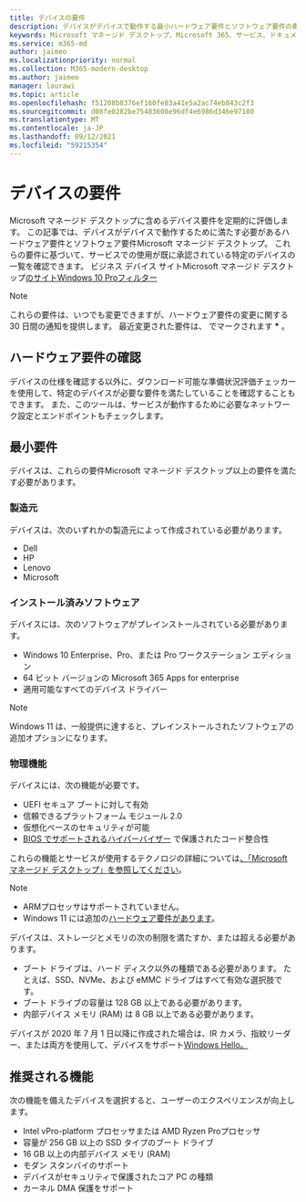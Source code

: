 ```yaml
---
title: デバイスの要件
description: デバイスがデバイスで動作する最小ハードウェア要件とソフトウェア要件の概要Microsoft マネージド デスクトップ
keywords: Microsoft マネージド デスクトップ、Microsoft 365、サービス、ドキュメント
ms.service: m365-md
author: jaimeo
ms.localizationpriority: normal
ms.collection: M365-modern-desktop
ms.author: jaimeo
manager: laurawi
ms.topic: article
ms.openlocfilehash: f51208b8376ef160fe83a41e5a2ac74eb843c2f3
ms.sourcegitcommit: d08fe0282be75483608e96df4e6986d346e97180
ms.translationtype: MT
ms.contentlocale: ja-JP
ms.lasthandoff: 09/12/2021
ms.locfileid: "59215354"
---
```

# <a name="device-requirements"></a>デバイスの要件

Microsoft マネージド デスクトップに含めるデバイス要件を定期的に評価します。 この記事では、デバイスがデバイスで動作するために満たす必要があるハードウェア要件とソフトウェア要件Microsoft マネージド デスクトップ。 これらの要件に基づいて、サービスでの使用が既に承認されている特定のデバイスの一覧を確認できます。 ビジネス デバイス サイトMicrosoft マネージド デスクトップ[のサイトWindows 10 Proフィルター](https://www.microsoft.com/en-us/windowsforbusiness/view-all-devices)

> [!NOTE]
> これらの要件は、いつでも変更できますが、ハードウェア要件の変更に関する 30 日間の通知を提供します。 最近変更された要件は、 でマークされます **\*** 。 

## <a name="check-hardware-requirements"></a>ハードウェア要件の確認

デバイスの仕様を確認する以外に、ダウンロード可能な準備状況評価[](../get-ready/readiness-assessment-downloadable.md)チェッカーを使用して、特定のデバイスが必要な要件を満たしていることを確認することもできます。 また、このツールは、サービスが動作するために必要なネットワーク設定とエンドポイントもチェックします。

## <a name="minimum-requirements"></a>最小要件

デバイスは、これらの要件Microsoft マネージド デスクトップ以上の要件を満たす必要があります。

### <a name="manufacturer"></a>製造元

デバイスは、次のいずれかの製造元によって作成されている必要があります。

- Dell
- HP
- Lenovo
- Microsoft


### <a name="installed-software"></a>インストール済みソフトウェア

デバイスには、次のソフトウェアがプレインストールされている必要があります。

- Windows 10 Enterprise、Pro、または Pro ワークステーション エディション
- 64 ビット バージョンの Microsoft 365 Apps for enterprise 
- 適用可能なすべてのデバイス ドライバー

> [!NOTE]
> Windows 11 は、一般提供に達すると、プレインストールされたソフトウェアの追加オプションになります。
>
### <a name="physical-features"></a>物理機能

デバイスには、次の機能が必要です。

- UEFI セキュア ブートに対して有効 
- 信頼できるプラットフォーム モジュール 2.0 
- 仮想化ベースのセキュリティが可能 
- [BIOS でサポートされるハイパーバイザー](/windows-hardware/drivers/bringup/device-guard-and-credential-guard) で保護されたコード整合性

これらの機能とサービスが使用するテクノロジの詳細については[、「Microsoft マネージド デスクトップ」を参照してください](../intro/technologies.md)。

> [!NOTE]
>- ARMプロセッサはサポートされていません。
>- Windows 11 には追加の[ハードウェア要件があります](/windows/whats-new/windows-11-requirements)。

デバイスは、ストレージとメモリの次の制限を満たすか、または超える必要があります。

- ブート ドライブは、ハード ディスク以外の種類である必要があります。 たとえば、SSD、NVMe、および eMMC ドライブはすべて有効な選択肢です。
- ブート ドライブの容量は 128 GB 以上である必要があります。
- 内部デバイス メモリ (RAM) は 8 GB 以上である必要があります。

デバイスが 2020 年 7 月 1 日以降に作成された場合は、IR カメラ、指紋リーダー、または両方を使用して、デバイスをサポート[Windows Hello。](/windows-hardware/design/device-experiences/windows-hello-enhanced-sign-in-security)

## <a name="recommended-features"></a>推奨される機能

次の機能を備えたデバイスを選択すると、ユーザーのエクスペリエンスが向上します。

- Intel vPro-platform プロセッサまたは AMD Ryzen Proプロセッサ
- 容量が 256 GB 以上の SSD タイプのブート ドライブ
- 16 GB 以上の内部デバイス メモリ (RAM)
- モダン スタンバイのサポート
- デバイスがセキュリティで保護されたコア PC の種類
- カーネル DMA 保護をサポート
